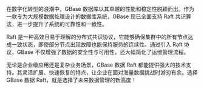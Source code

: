 在数字化转型的浪潮中，GBase 数据库以其卓越的性能和稳定性脱颖而出。作为一款专为大规模数据处理设计的数据库系统，GBase 现已全面支持 Raft 共识算法，进一步提升了系统的可靠性和一致性。

Raft 是一种高效且易于理解的分布式共识协议，它能够确保集群中的所有节点达成一致状态，即使部分节点出现故障也能保持服务的连续性。通过引入 Raft 协议，GBase 不仅增强了数据的安全性与可用性，还大幅简化了运维管理流程。

无论是企业级应用还是复杂业务场景，GBase 数据 Raft 都能提供强大的技术支持。其灵活扩展、快速恢复的特点，让企业在面对海量数据挑战时游刃有余。选择 GBase 数据 Raft，就是选择了未来数据管理的新高度！